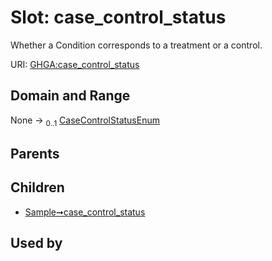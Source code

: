 
# Slot: case_control_status


Whether a Condition corresponds to a treatment or a control.

URI: [GHGA:case_control_status](https://w3id.org/GHGA/case_control_status)


## Domain and Range

None &#8594;  <sub>0..1</sub> [CaseControlStatusEnum](CaseControlStatusEnum.md)

## Parents


## Children

 *  [Sample➞case_control_status](Sample_case_control_status.md)

## Used by

